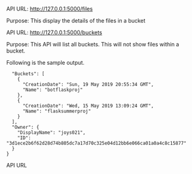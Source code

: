 
API URL: http://127.0.0.1:5000/files 

Purpose: This display the details of the files in a bucket


API URL: http://127.0.0.1:5000/buckets

Purpose: This API will list all buckets. This will not show files within a bucket. 

Following is the sample output.

```{
  "Buckets": [
    {
      "CreationDate": "Sun, 19 May 2019 20:55:34 GMT", 
      "Name": "botflaskproj"
    }, 
    {
      "CreationDate": "Wed, 15 May 2019 13:09:24 GMT", 
      "Name": "flasksummerproj"
    }
  ], 
  "Owner": {
    "DisplayName": "joys021", 
    "ID": "3d1ece2b6f62d28d74b805dc7a17d70c325e04d12bb6e066ca01a0a4c8c15877"
  }
}
```

API URL
